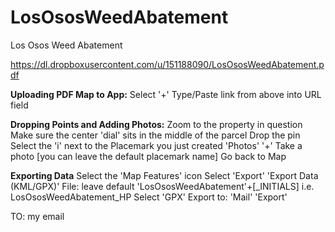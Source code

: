 LosOsosWeedAbatement
====================

Los Osos Weed Abatement



https://dl.dropboxusercontent.com/u/151188090/LosOsosWeedAbatement.pdf






<b>Uploading PDF Map to App:</b>
Select '+' 
Type/Paste link from above into URL field


<b>Dropping Points and Adding Photos:</b>
Zoom to the property in question 
Make sure the center 'dial' sits in the middle of the parcel
Drop the pin
Select the 'i' next to the Placemark you just created
'Photos'
'+'
Take a photo
[you can leave the default placemark name]
Go back to Map


<b>Exporting Data</b>
Select the 'Map Features' icon 
Select 'Export'
'Export Data (KML/GPX)'
File: leave default 'LosOsosWeedAbatement'+[_INITIALS]
  i.e. LosOsosWeedAbatement_HP
Select 'GPX'
Export to: 'Mail'
'Export'

TO: my email
